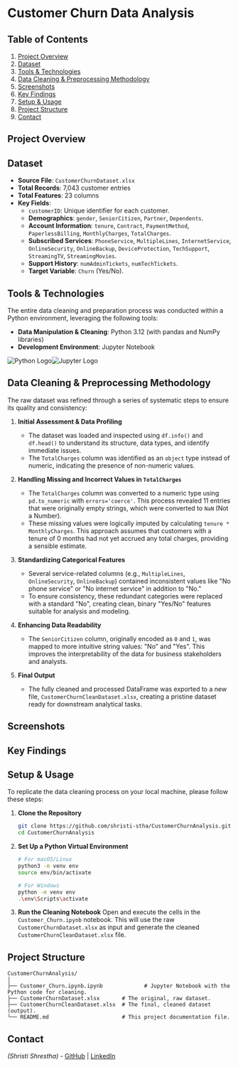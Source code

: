 # Customer Churn Data Analysis

## Table of Contents
1.  [Project Overview](#project-overview)
2.  [Dataset](#dataset)
3.  [Tools & Technologies](#tools--technologies)
4.  [Data Cleaning & Preprocessing Methodology](#data-cleaning--preprocessing-methodology)
5.  [Screenshots](#screenshots)
6.  [Key Findings](#key-findings)
7.  [Setup & Usage](#setup--usage)
8.  [Project Structure](#project-structure)
9.  [Contact](#contact)

## Project Overview


## Dataset
-   **Source File**: `CustomerChurnDataset.xlsx`
-   **Total Records**: 7,043 customer entries
-   **Total Features**: 23 columns
-   **Key Fields**:
    *   `customerID`: Unique identifier for each customer.
    *   **Demographics**: `gender`, `SeniorCitizen`, `Partner`, `Dependents`.
    *   **Account Information**: `tenure`, `Contract`, `PaymentMethod`, `PaperlessBilling`, `MonthlyCharges`, `TotalCharges`.
    *   **Subscribed Services**: `PhoneService`, `MultipleLines`, `InternetService`, `OnlineSecurity`, `OnlineBackup`, `DeviceProtection`, `TechSupport`, `StreamingTV`, `StreamingMovies`.
    *   **Support History**: `numAdminTickets`, `numTechTickets`.
    *   **Target Variable**: `Churn` (Yes/No).

## Tools & Technologies
The entire data cleaning and preparation process was conducted within a Python environment, leveraging the following tools:

-   **Data Manipulation & Cleaning**: Python 3.12 (with pandas and NumPy libraries)
-   **Development Environment**: Jupyter Notebook

![Python Logo](https://img.icons8.com/color/120/python--v1.png)![Jupyter Logo](https://img.icons8.com/?size=100&id=J0SgMWzAxqFj&format=png&color=000000)

## Data Cleaning & Preprocessing Methodology
The raw dataset was refined through a series of systematic steps to ensure its quality and consistency:

1.  **Initial Assessment & Data Profiling**
    *   The dataset was loaded and inspected using `df.info()` and `df.head()` to understand its structure, data types, and identify immediate issues.
    *   The `TotalCharges` column was identified as an `object` type instead of numeric, indicating the presence of non-numeric values.

2.  **Handling Missing and Incorrect Values in `TotalCharges`**
    *   The `TotalCharges` column was converted to a numeric type using `pd.to_numeric` with `errors='coerce'`. This process revealed 11 entries that were originally empty strings, which were converted to `NaN` (Not a Number).
    *   These missing values were logically imputed by calculating `tenure * MonthlyCharges`. This approach assumes that customers with a tenure of 0 months had not yet accrued any total charges, providing a sensible estimate.

3.  **Standardizing Categorical Features**
    *   Several service-related columns (e.g., `MultipleLines`, `OnlineSecurity`, `OnlineBackup`) contained inconsistent values like "No phone service" or "No internet service" in addition to "No."
    *   To ensure consistency, these redundant categories were replaced with a standard "No", creating clean, binary "Yes/No" features suitable for analysis and modeling.

4.  **Enhancing Data Readability**
    *   The `SeniorCitizen` column, originally encoded as `0` and `1`, was mapped to more intuitive string values: "No" and "Yes". This improves the interpretability of the data for business stakeholders and analysts.

5.  **Final Output**
    *   The fully cleaned and processed DataFrame was exported to a new file, `CustomerChurnCleanDataset.xlsx`, creating a pristine dataset ready for downstream analytical tasks.

## Screenshots

## Key Findings

## Setup & Usage
To replicate the data cleaning process on your local machine, please follow these steps:

1.  **Clone the Repository**
    ```bash
    git clone https://github.com/shristi-stha/CustomerChurnAnalysis.git
    cd CustomerChurnAnalysis
    ```
2.  **Set Up a Python Virtual Environment**
    ```bash
    # For macOS/Linux
    python3 -m venv env
    source env/bin/activate

    # For Windows
    python -m venv env
    .\env\Scripts\activate
    ```
3.  **Run the Cleaning Notebook**
    Open and execute the cells in the `Customer_Churn.ipynb` notebook. This will use the raw `CustomerChurnDataset.xlsx` as input and generate the cleaned `CustomerChurnCleanDataset.xlsx` file.

## Project Structure
```
CustomerChurnAnalysis/
│
├── Customer_Churn.ipynb.ipynb             # Jupyter Notebook with the Python code for cleaning.
├── CustomerChurnDataset.xlsx       # The original, raw dataset.
├── CustomerChurnCleanDataset.xlsx  # The final, cleaned dataset (output).
└── README.md                       # This project documentation file.
```

## Contact
*(Shristi Shrestha)* - [GitHub](https://github.com/shrististha) | [LinkedIn](https://linkedin.com/in/shristi-stha)
